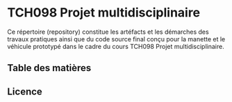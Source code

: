 # TCH098 Projet multidisciplinaire
Ce répertoire (repository) constitue les artéfacts et les démarches des travaux pratiques ainsi que du code source final conçu pour la manette et le véhicule prototypé dans le cadre du cours TCH098 Projet multidisciplinaire.

## Table des matières

## Licence
